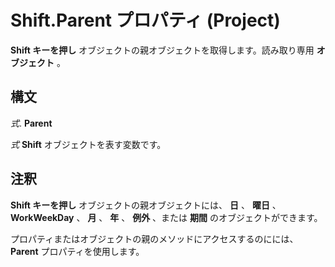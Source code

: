 
# Shift.Parent プロパティ (Project)

 **Shift キーを押し** オブジェクトの親オブジェクトを取得します。読み取り専用 **オブジェクト** 。


## 構文

 _式_. **Parent**

 _式_ **Shift** オブジェクトを表す変数です。


## 注釈

 **Shift キーを押し** オブジェクトの親オブジェクトには、 **日** 、 **曜日** 、 **WorkWeekDay** 、 **月** 、 **年** 、 **例外** 、または **期間** のオブジェクトができます。

プロパティまたはオブジェクトの親のメソッドにアクセスするのにには、  **Parent** プロパティを使用します。

